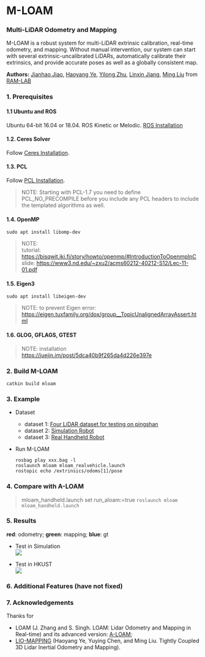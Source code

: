 # M-LOAM
### Multi-LiDAR Odometry and Mapping
M-LOAM is a robust system for multi-LiDAR extrinsic calibration, real-time odometry, and mapping. Without manual intervention, our
system can start with several extrinsic-uncalibrated LiDARs, automatically calibrate their extrinsics, and provide accurate
poses as well as a globally consistent map.

**Authors:** 
[Jianhao Jiao](http://gogojjh.github.io), 
[Haoyang Ye](https://github.com/hyye),
[Yilong Zhu](https://scholar.google.com/citations?user=x8n6v2oAAAAJ&hl=zh-CN),
[Linxin Jiang](),
[Ming Liu](https://scholar.google.com/citations?user=CdV5LfQAAAAJ&hl=zh-CN)
from [RAM-LAB](https://www.ramlab.com)


### 1. Prerequisites
#### 1.1 **Ubuntu** and **ROS**
Ubuntu 64-bit 16.04 or 18.04.
ROS Kinetic or Melodic. [ROS Installation](http://wiki.ros.org/ROS/Installation)

#### 1.2. **Ceres Solver**
Follow [Ceres Installation](http://ceres-solver.org/installation.html).

#### 1.3. **PCL**
Follow [PCL Installation](http://www.pointclouds.org/downloads/linux.html).
> NOTE: Starting with PCL-1.7 you need to define PCL_NO_PRECOMPILE before you include any PCL headers to include the templated algorithms as well.

#### 1.4. **OpenMP**
```sudo apt install libomp-dev```
> NOTE: <br>
> tutorial: https://bisqwit.iki.fi/story/howto/openmp/#IntroductionToOpenmpInC <br>
> slide: https://www3.nd.edu/~zxu2/acms60212-40212-S12/Lec-11-01.pdf

#### 1.5. **Eigen3**
```sudo apt install libeigen-dev```
> NOTE: to prevent Eigen error: <br> 
> https://eigen.tuxfamily.org/dox/group__TopicUnalignedArrayAssert.html

#### 1.6. **GLOG, GFLAGS, GTEST**
> NOTE: installation <br>
> https://juejin.im/post/5dca40b9f265da4d226e397e

### 2. Build M-LOAM
```catkin build mloam```

### 3. Example
* Dataset 
  * dataset 1: [Four LiDAR dataset for testing on pingshan](http://gofile.me/4jm56/NNFbLc5cn)
  * dataset 2: [Simulation Robot](http://gofile.me/4jm56/HzMDz6cvK)
  * dataset 3: [Real Handheld Robot](http://gofile.me/4jm56/wJRrdgBwM)

* Run M-LOAM
  ```
  rosbag play xxx.bag -l 
  roslaunch mloam mloam_realvehicle.launch
  rostopic echo /extrinsics/odoms[1]/pose
  ```

### 4. Compare with A-LOAM
> mloam_handheld.launch set run_aloam:=true
```roslaunch mloam mloam_handheld.launch```

### 5. Results
**red**: odometry; **green**: mapping; **blue**: gt

* Test in Simulation <br>
![](picture/simulation.png)

* Test in HKUST <br>
![](picture/hkust.png)
    
### 6. Additional Features (have not fixed)

### 7. Acknowledgements
Thanks for 

* LOAM (J. Zhang and S. Singh. LOAM: Lidar Odometry and Mapping in Real-time) and its advanced version: [A-LOAM](https://github.com/HKUST-Aerial-Robotics/A-LOAM);
* [LIO-MAPPING](https://github.com/hyye/lio-mapping) (Haoyang Ye, Yuying Chen, and Ming Liu. Tightly Coupled 3D Lidar Inertial Odometry and Mapping).
